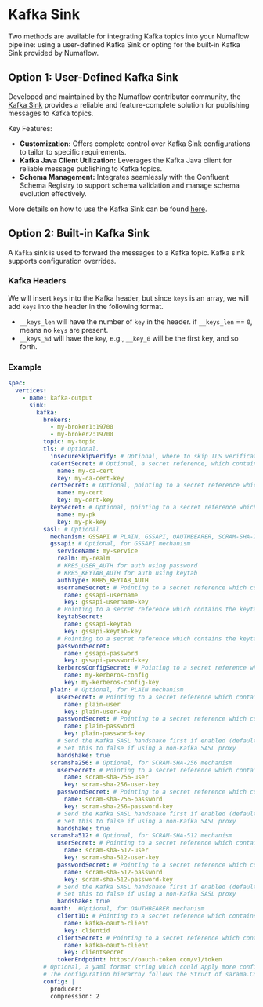 # Kafka Sink

Two methods are available for integrating Kafka topics into your Numaflow pipeline:
using a user-defined Kafka Sink or opting for the built-in Kafka Sink provided by Numaflow.

## Option 1: User-Defined Kafka Sink

Developed and maintained by the Numaflow contributor community,
the [Kafka Sink](https://github.com/numaproj-contrib/kafka-java) provides a reliable and feature-complete solution for publishing messages to Kafka topics.

Key Features:

* **Customization:** Offers complete control over Kafka Sink configurations to tailor to specific requirements.
* **Kafka Java Client Utilization:** Leverages the Kafka Java client for reliable message publishing to Kafka topics.
* **Schema Management:** Integrates seamlessly with the Confluent Schema Registry to support schema validation and manage schema evolution effectively.

More details on how to use the Kafka Sink can be found [here](https://github.com/numaproj-contrib/kafka-java?tab=readme-ov-file#write-data-to-kafka).

## Option 2: Built-in Kafka Sink

A `Kafka` sink is used to forward the messages to a Kafka topic. Kafka sink supports configuration overrides.

### Kafka Headers

We will insert `keys` into the Kafka header, but since `keys` is an array, we will add `keys` into the header in the
following format.

* `__keys_len` will have the number of `key` in the header. if `__keys_len` == `0`, means no `keys` are present.
* `__keys_%d` will have the `key`, e.g., `__key_0` will be the first key, and so forth.

### Example 

```yaml
spec:
  vertices:
    - name: kafka-output
      sink:
        kafka:
          brokers:
            - my-broker1:19700
            - my-broker2:19700
          topic: my-topic
          tls: # Optional.
            insecureSkipVerify: # Optional, where to skip TLS verification. Default to false.
            caCertSecret: # Optional, a secret reference, which contains the CA Cert.
              name: my-ca-cert
              key: my-ca-cert-key
            certSecret: # Optional, pointing to a secret reference which contains the Cert.
              name: my-cert
              key: my-cert-key
            keySecret: # Optional, pointing to a secret reference which contains the Private Key.
              name: my-pk
              key: my-pk-key
          sasl: # Optional
            mechanism: GSSAPI # PLAIN, GSSAPI, OAUTHBEARER, SCRAM-SHA-256 or SCRAM-SHA-512 other mechanisms not supported
            gssapi: # Optional, for GSSAPI mechanism
              serviceName: my-service
              realm: my-realm
              # KRB5_USER_AUTH for auth using password
              # KRB5_KEYTAB_AUTH for auth using keytab
              authType: KRB5_KEYTAB_AUTH
              usernameSecret: # Pointing to a secret reference which contains the username
                name: gssapi-username
                key: gssapi-username-key
              # Pointing to a secret reference which contains the keytab (authType: KRB5_KEYTAB_AUTH)
              keytabSecret:
                name: gssapi-keytab
                key: gssapi-keytab-key
              # Pointing to a secret reference which contains the keytab (authType: KRB5_USER_AUTH)
              passwordSecret:
                name: gssapi-password
                key: gssapi-password-key
              kerberosConfigSecret: # Pointing to a secret reference which contains the kerberos config
                name: my-kerberos-config
                key: my-kerberos-config-key
            plain: # Optional, for PLAIN mechanism
              userSecret: # Pointing to a secret reference which contains the user
                name: plain-user
                key: plain-user-key
              passwordSecret: # Pointing to a secret reference which contains the password
                name: plain-password
                key: plain-password-key
              # Send the Kafka SASL handshake first if enabled (defaults to true)
              # Set this to false if using a non-Kafka SASL proxy
              handshake: true
            scramsha256: # Optional, for SCRAM-SHA-256 mechanism
              userSecret: # Pointing to a secret reference which contains the user
                name: scram-sha-256-user
                key: scram-sha-256-user-key
              passwordSecret: # Pointing to a secret reference which contains the password
                name: scram-sha-256-password
                key: scram-sha-256-password-key
              # Send the Kafka SASL handshake first if enabled (defaults to true)
              # Set this to false if using a non-Kafka SASL proxy
              handshake: true 
            scramsha512: # Optional, for SCRAM-SHA-512 mechanism
              userSecret: # Pointing to a secret reference which contains the user
                name: scram-sha-512-user
                key: scram-sha-512-user-key
              passwordSecret: # Pointing to a secret reference which contains the password
                name: scram-sha-512-password
                key: scram-sha-512-password-key
              # Send the Kafka SASL handshake first if enabled (defaults to true)
              # Set this to false if using a non-Kafka SASL proxy
              handshake: true 
            oauth:  #Optional, for OAUTHBEARER mechanism
              clientID: # Pointing to a secret reference which contains the client id
                name: kafka-oauth-client
                key: clientid 
              clientSecret: # Pointing to a secret reference which contains the client secret
                name: kafka-oauth-client
                key: clientsecret 
              tokenEndpoint: https://oauth-token.com/v1/token
          # Optional, a yaml format string which could apply more configuration for the sink.
          # The configuration hierarchy follows the Struct of sarama.Config at https://github.com/IBM/sarama/blob/main/config.go.
          config: |
            producer:
            compression: 2
```
